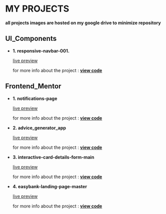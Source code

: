 # MY PROJECTS

**all projects images are hosted on my google drive to minimize repository**

## UI_Components

- **1. responsive-navbar-001.**

  [live preview](https://hassaneljebyly.github.io/projects/responsive-navbar-001/)

  for more info about the project : **[view code](https://github.com/hassaneljebyly/projects/tree/master/responsive-navbar-001)**

## Frontend_Mentor

- **1. notifications-page**

  [live preview](https://hassaneljebyly.github.io/projects/notifications_page/)

  for more info about the project : **[view code](https://github.com/hassaneljebyly/projects/tree/master/notifications_page)**

- **2. advice_generator_app**

  [live preview](https://hassaneljebyly.github.io/projects/advice_generator_app/)

  for more info about the project : **[view code](https://github.com/hassaneljebyly/projects/tree/master/advice_generator_app)**

- **3. interactive-card-details-form-main**

  [live preview](https://hassaneljebyly.github.io/projects/interactive-card-details-form-main/)

  for more info about the project : **[view code](https://github.com/hassaneljebyly/projects/tree/master/interactive-card-details-form-main)**

- **4. easybank-landing-page-master**

  [live preview](https://hassaneljebyly.github.io/projects/easybank-landing-page-master/)

  for more info about the project : **[view code](https://github.com/hassaneljebyly/projects/tree/master/easybank-landing-page-master)**
